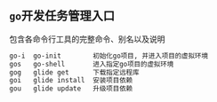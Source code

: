 ## `go`开发任务管理入口

包含各命令行工具的完整命令、别名以及说明

```bash
go-i  go-init        初始化go项目, 并进入项目的虚拟环境
gos   go-shell       进入指定go项目的虚拟环境
gog   glide get      下载指定远程库
goi   glide install  安装项目依赖
gou   glide update   升级项目依赖
```
